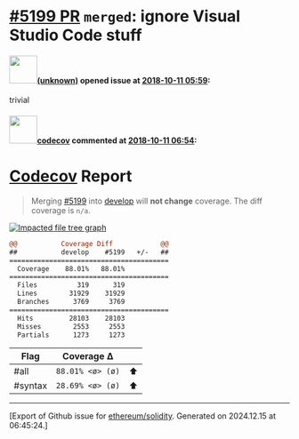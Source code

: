 # [\#5199 PR](https://github.com/ethereum/solidity/pull/5199) `merged`: ignore Visual Studio Code stuff

#### <img src="(unknown)" width="50">[(unknown)]((unknown)) opened issue at [2018-10-11 05:59](https://github.com/ethereum/solidity/pull/5199):

trivial

#### <img src="https://avatars.githubusercontent.com/in/254?v=4" width="50">[codecov](https://github.com/apps/codecov) commented at [2018-10-11 06:54](https://github.com/ethereum/solidity/pull/5199#issuecomment-428841952):

# [Codecov](https://codecov.io/gh/ethereum/solidity/pull/5199?src=pr&el=h1) Report
> Merging [#5199](https://codecov.io/gh/ethereum/solidity/pull/5199?src=pr&el=desc) into [develop](https://codecov.io/gh/ethereum/solidity/commit/2feaacba9d02a1cc789873c8d58188055574c1bb?src=pr&el=desc) will **not change** coverage.
> The diff coverage is `n/a`.

[![Impacted file tree graph](https://codecov.io/gh/ethereum/solidity/pull/5199/graphs/tree.svg?width=650&token=87PGzVEwU0&height=150&src=pr)](https://codecov.io/gh/ethereum/solidity/pull/5199?src=pr&el=tree)

```diff
@@           Coverage Diff            @@
##           develop    #5199   +/-   ##
========================================
  Coverage    88.01%   88.01%           
========================================
  Files          319      319           
  Lines        31929    31929           
  Branches      3769     3769           
========================================
  Hits         28103    28103           
  Misses        2553     2553           
  Partials      1273     1273
```

| Flag | Coverage Δ | |
|---|---|---|
| #all | `88.01% <ø> (ø)` | :arrow_up: |
| #syntax | `28.69% <ø> (ø)` | :arrow_up: |


-------------------------------------------------------------------------------



[Export of Github issue for [ethereum/solidity](https://github.com/ethereum/solidity). Generated on 2024.12.15 at 06:45:24.]

